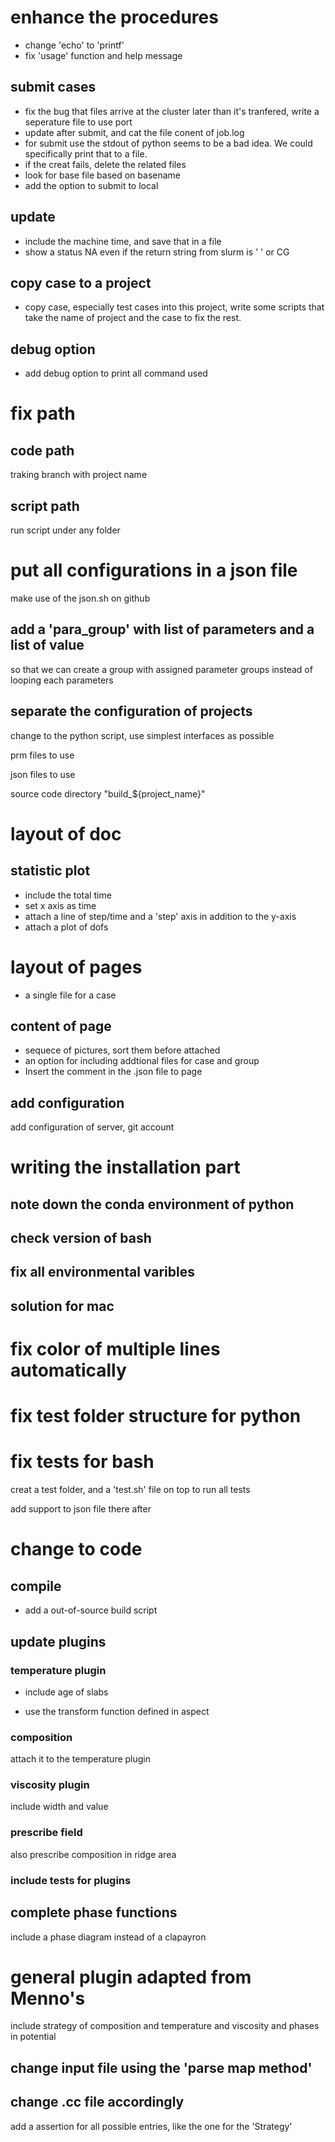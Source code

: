 # enhance the procedures

* change 'echo' to 'printf'
* fix 'usage' function and help message

## submit cases

* fix the bug that files arrive at the cluster later than it's tranfered, write a seperature file to use port
* update after submit, and cat the file conent of job.log
* for submit use the stdout of python seems to be a bad idea. We could specifically print that to a file.
* if the creat fails, delete the related files
* look for base file based on basename
* add the option to submit to local

## update

* include the machine time, and save that in a file
* show a status NA even if the return string from slurm is ' ' or CG

## copy case to a project

* copy case, especially test cases into this project, write some scripts that take the name of project and the case to fix the rest.

## debug option

* add debug option to print all command used


# fix path

## code path

traking branch with project name

## script path

run script under any folder

# put all configurations in a json file

make use of the json.sh on github

## add a 'para_group' with list of parameters and a list of value

so that we can create a group with assigned parameter groups instead of looping each parameters

## separate the configuration of projects

change to the python script, use simplest interfaces as possible

prm files to use

json files to use

source code directory "build_${project_name}"

# layout of doc

## statistic plot

* include the total time
* set x axis as time
* attach a line of step/time and a 'step' axis in addition to the y-axis
* attach a plot of dofs

# layout of pages

* a single file for a case

## content of page

* sequece of pictures, sort them before attached
* an option for including addtional files for case and group
* Insert the comment in the .json file to page

## add configuration

add configuration of server, git account


# writing the installation part

## note down the conda environment of python

## check version of bash

## fix all environmental varibles

## solution for mac

# fix color of multiple lines automatically

# fix test folder structure for python

# fix tests for bash

creat a test folder, and a 'test.sh' file on top to run all tests

add support to json file there after

# change to code

## compile

* add a out-of-source build script

## update plugins

### temperature plugin

* include age of slabs

* use the transform function defined in aspect

### composition

attach it to the temperature plugin

### viscosity plugin

include width and value

### prescribe field

also prescribe composition in ridge area

### include tests for plugins

## complete phase functions
include a phase diagram instead of a clapayron

# general plugin adapted from Menno's

include strategy of composition and temperature and viscosity and phases in potential

## change input file using the 'parse map method'

## change .cc file accordingly

add a assertion for all possible entries, like the one for the 'Strategy'
